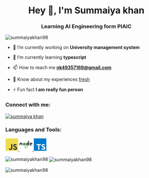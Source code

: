<h1 align="center">Hey 👋, I'm Summaiya khan</h1>
<h3 align="center">Learning AI Engineering form PIAIC</h3>

<p align="left"> <img src="https://komarev.com/ghpvc/?username=summaiyakhan98&label=Profile%20views&color=0e75b6&style=flat" alt="summaiyakhan98" /> </p>

- 🔭 I’m currently working on **University management system**

- 🌱 I’m currently learning **typescript**

- 📫 How to reach me **nk49357169@gmail.com**

- 📄 Know about my experiences [fresh](fresh)

- ⚡ Fun fact **I am really fun person**

<h3 align="left">Connect with me:</h3>
<p align="left">
<a href="https://linkedin.com/in/summaiya khan" target="blank"><img align="center" src="https://raw.githubusercontent.com/rahuldkjain/github-profile-readme-generator/master/src/images/icons/Social/linked-in-alt.svg" alt="summaiya khan" height="30" width="40" /></a>
</p>

<h3 align="left">Languages and Tools:</h3>
<p align="left"> <a href="https://developer.mozilla.org/en-US/docs/Web/JavaScript" target="_blank" rel="noreferrer"> <img src="https://raw.githubusercontent.com/devicons/devicon/master/icons/javascript/javascript-original.svg" alt="javascript" width="40" height="40"/> </a> <a href="https://nodejs.org" target="_blank" rel="noreferrer"> <img src="https://raw.githubusercontent.com/devicons/devicon/master/icons/nodejs/nodejs-original-wordmark.svg" alt="nodejs" width="40" height="40"/> </a> <a href="https://www.typescriptlang.org/" target="_blank" rel="noreferrer"> <img src="https://raw.githubusercontent.com/devicons/devicon/master/icons/typescript/typescript-original.svg" alt="typescript" width="40" height="40"/> </a> </p>

<p><img align="left" src="https://github-readme-stats.vercel.app/api/top-langs?username=summaiyakhan98&show_icons=true&locale=en&layout=compact" alt="summaiyakhan98" /></p>

<p>&nbsp;<img align="center" src="https://github-readme-stats.vercel.app/api?username=summaiyakhan98&show_icons=true&locale=en" alt="summaiyakhan98" /></p>

<p><img align="center" src="https://github-readme-streak-stats.herokuapp.com/?user=summaiyakhan98&" alt="summaiyakhan98" /></p>
